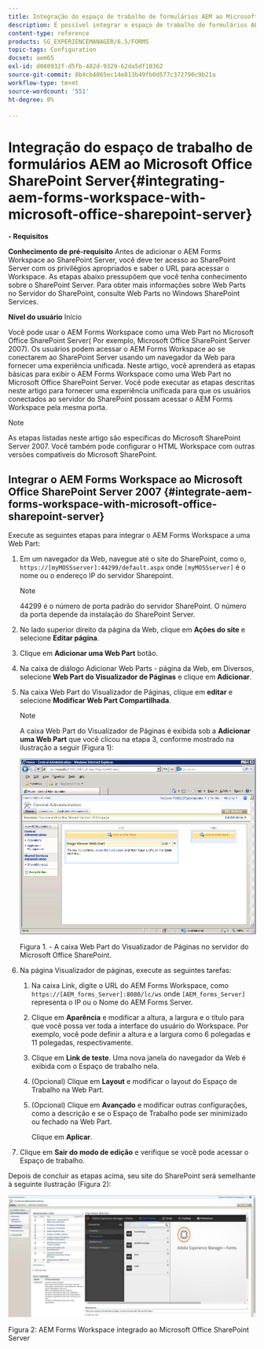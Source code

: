 ```yaml
---
title: Integração do espaço de trabalho de formulários AEM ao Microsoft Office SharePoint Server
description: É possível integrar o espaço de trabalho de formulários AEM ao Microsoft Office SharePoint Server.
content-type: reference
products: SG_EXPERIENCEMANAGER/6.5/FORMS
topic-tags: Configuration
docset: aem65
exl-id: d080932f-d5fb-482d-9329-62da5df10362
source-git-commit: 8b4cb4065ec14e813b49fb0d577c372790c9b21a
workflow-type: tm+mt
source-wordcount: '551'
ht-degree: 0%

---
```


# Integração do espaço de trabalho de formulários AEM ao Microsoft Office SharePoint Server{#integrating-aem-forms-workspace-with-microsoft-office-sharepoint-server}

**- Requisitos**

**Conhecimento de pré-requisito**
Antes de adicionar o AEM Forms Workspace ao SharePoint Server, você deve ter acesso ao SharePoint Server com os privilégios apropriados e saber o URL para acessar o Workspace. As etapas abaixo pressupõem que você tenha conhecimento sobre o SharePoint Server. Para obter mais informações sobre Web Parts no Servidor do SharePoint, consulte Web Parts no Windows SharePoint Services.

**Nível do usuário**
Início

Você pode usar o AEM Forms Workspace como uma Web Part no Microsoft Office SharePoint Server( Por exemplo, Microsoft Office SharePoint Server 2007). Os usuários podem acessar o AEM Forms Workspace ao se conectarem ao SharePoint Server usando um navegador da Web para fornecer uma experiência unificada. Neste artigo, você aprenderá as etapas básicas para exibir o AEM Forms Workspace como uma Web Part no Microsoft Office SharePoint Server. Você pode executar as etapas descritas neste artigo para fornecer uma experiência unificada para que os usuários conectados ao servidor do SharePoint possam acessar o AEM Forms Workspace pela mesma porta.

>[!NOTE]
>
>As etapas listadas neste artigo são específicas do Microsoft SharePoint Server 2007. Você também pode configurar o HTML Workspace com outras versões compatíveis do Microsoft SharePoint.

## Integrar o AEM Forms Workspace ao Microsoft Office SharePoint Server 2007 {#integrate-aem-forms-workspace-with-microsoft-office-sharepoint-server}

Execute as seguintes etapas para integrar o AEM Forms Workspace a uma Web Part:

1. Em um navegador da Web, navegue até o site do SharePoint, como o, `https://[myMOSSserver]:44299/default.aspx` onde `[myMOSSserver]` é o nome ou o endereço IP do servidor Sharepoint.

   >[!NOTE]
   >
   >44299 é o número de porta padrão do servidor SharePoint. O número da porta depende da instalação do SharePoint Server.

1. No lado superior direito da página da Web, clique em **Ações do site** e selecione **Editar página**.
1. Clique em **Adicionar uma Web Part** botão.
1. Na caixa de diálogo Adicionar Web Parts - página da Web, em Diversos, selecione **Web Part do Visualizador de Páginas** e clique em **Adicionar**.
1. Na caixa Web Part do Visualizador de Páginas, clique em **editar** e selecione **Modificar Web Part Compartilhada**.

   >[!NOTE]
   >
   >A caixa Web Part do Visualizador de Páginas é exibida sob a **Adicionar uma Web Part** que você clicou na etapa 3, conforme mostrado na ilustração a seguir (Figura 1):

   ![Caixa Web Part do Visualizador de Páginas no servidor do Microsoft Office SharePoint.](assets/page-viewer-web-part-box-in-microsoft-office-sharepoint-server.png)

   Figura 1. - A caixa Web Part do Visualizador de Páginas no servidor do Microsoft Office SharePoint.

1. Na página Visualizador de páginas, execute as seguintes tarefas:

   1. Na caixa Link, digite o URL do AEM Forms Workspace, como `https://[AEM_forms_Server]:8080/lc/ws` onde `[AEM_forms_Server]` representa o IP ou o Nome do AEM Forms Server.
   1. Clique em **Aparência** e modificar a altura, a largura e o título para que você possa ver toda a interface do usuário do Workspace. Por exemplo, você pode definir a altura e a largura como 6 polegadas e 11 polegadas, respectivamente.
   1. Clique em **Link de teste**. Uma nova janela do navegador da Web é exibida com o Espaço de trabalho nela.
   1. (Opcional) Clique em **Layout** e modificar o layout do Espaço de Trabalho na Web Part.
   1. (Opcional) Clique em **Avançado** e modificar outras configurações, como a descrição e se o Espaço de Trabalho pode ser minimizado ou fechado na Web Part.

      Clique em **Aplicar**.

1. Clique em **Sair do modo de edição** e verifique se você pode acessar o Espaço de trabalho.

Depois de concluir as etapas acima, seu site do SharePoint será semelhante à seguinte ilustração (Figura 2):

![AEM Forms Workspace integrado ao Microsoft Office SharePoint Server](assets/aem-forms-workspace.jpg)

Figura 2: AEM Forms Workspace integrado ao Microsoft Office SharePoint Server
